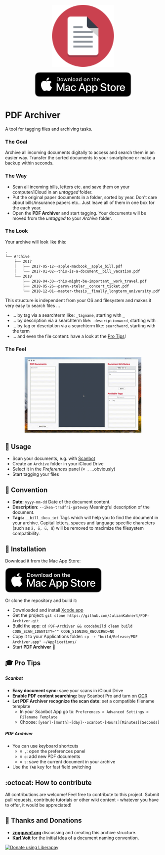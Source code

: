 <p align="center">
<a href="https://itunes.apple.com/app/pdf-archiver/id1352719750" target="itunes_store">
  <img src="assets/AppIcon.svg" width="200px">
</a>
</p>

<p align="center">
<a href="https://itunes.apple.com/app/pdf-archiver/id1352719750" target="itunes_store">
  <img src="assets/MacAppStoreBadge.svg">
</a>
</p>

# PDF Archiver
A tool for tagging files and archiving tasks.

### The Goal
Archive all incoming documents digitally to access and search them in an easier way.
Transfer the sorted documents to your smartphone or make a backup within seconds.

### The Way
* Scan all incoming bills, letters etc. and save them on your computer/iCloud in an *untagged* folder.
* Put the original paper documents in a folder, sorted by year. Don't care about bills/insurance papers etc.. Just leave all of them in one box for the each year.
* Open the **PDF Archiver** and start tagging. Your documents will be moved from the *untagged* to your *Archive* folder.

### The Look
Your archive will look like this:
```
.
└── Archive
    ├── 2017
    │   ├── 2017-05-12--apple-macbook__apple_bill.pdf
    │   └── 2017-01-02--this-is-a-document__bill_vacation.pdf
    └── 2018
        ├── 2018-04-30--this-might-be-important__work_travel.pdf
        ├── 2018-05-26--parov-stelar__concert_ticket.pdf
        └── 2018-12-01--master-thesis__finally_longterm_university.pdf
```

This structure is independent from your OS and filesystem and makes it very easy to search files ...
* ... by tag via a searchterm like: `_tagname`, starting with `_`
* ... by description via a searchterm like: `-descriptionword`, starting with `-`
* ... by tag or description via a searchterm like: `searchword`,  starting with the term
* ... and even the file content: have a look at the [Pro Tips](#pro-tips)!

### The Feel
<p align="center">
<img src="assets/example.gif" style="width: 75%;">
</p>

## :rocket: Usage
* Scan your documents, e.g. with [Scanbot](https://scanbot.io)
* Create an `Archive` folder in your iCloud Drive
* Select it in the *Preferences* panel (`⌘ ,` ...obviously)
* Start tagging your files

## :scroll: Convention
* **Date:** `yyyy-mm-dd` Date of the document content.
* **Description:** `--ikea-tradfri-gateway` Meaningful description of the document.
* **Tags:** `__bill_ikea_iot` Tags which will help you to find the document in your archive.
Capital letters, spaces and language specific characters (such as `ä, ö, ü, ß`) will be removed to maximize the filesystem compatibility.

## :floppy_disk: Installation
Download it from the Mac App Store:

<a href="https://itunes.apple.com/app/pdf-archiver/id1352719750" target="itunes_store">
  <img src="assets/MacAppStoreBadge.svg">
</a>

Or clone the repository and build it:
* Downloaded and install [Xcode.app](https://itunes.apple.com/app/xcode/id497799835)
* Get the project: `git clone https://github.com/JulianKahnert/PDF-Archiver.git`
* Build the app: `cd PDF-Archiver && xcodebuild clean build CODE_SIGN_IDENTITY="" CODE_SIGNING_REQUIRED=NO`
* Copy it to your Applications folder: `cp -r "build/Release/PDF Archiver.app" ~/Applications/`
* Start **PDF Archiver** :rocket:

## <a name="pro-tips"></a>:mortar_board: Pro Tips
##### Scanbot
* **Easy document sync:** save your scans in iCloud Drive
* **Enable PDF content searching:** buy Scanbot Pro and turn on [OCR](https://en.wikipedia.org/wiki/Optical_character_recognition)
* **Let PDF Archiver recognize the scan date:** set a compatible filename template
    * In your Scanbot App go to: `Preferences > Advanced Settings > Filename Template`
    * Choose: `[year]-[month]-[day]--Scanbot-[Hours][Minutes][Seconds]`

##### PDF Archiver
* You can use keyboard shortcuts
    * `⌘ ,`: open the preferences panel
    * `⌘ o`: add new PDF documents
    * `⌘ s`: save the current document in your archive
* Use the `TAB` key for fast field switching

## :octocat: How to contribute
All contributions are welcome!
Feel free to contribute to this project.
Submit pull requests, contribute tutorials or other wiki content - whatever you have to offer, it would be appreciated!

## :book: Thanks and Donations
* [**zngguvnf.org**](https://zngguvnf.org) discussing and creating this archive structure.
* [**Karl Voit**](http://karl-voit.at/managing-digital-photographs/)  for the initial idea of a document naming convention.

<noscript><a href="https://liberapay.com/JulianKahnert/donate"><img alt="Donate using Liberapay" src="https://liberapay.com/assets/widgets/donate.svg"></a></noscript>
